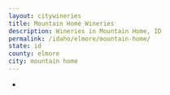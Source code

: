 ```yaml
---
layout: citywineries
title: Mountain Home Wineries
description: Wineries in Mountain Home, ID
permalink: /idaho/elmore/mountain-home/
state: id
county: elmore
city: mountain home
---
```

-
